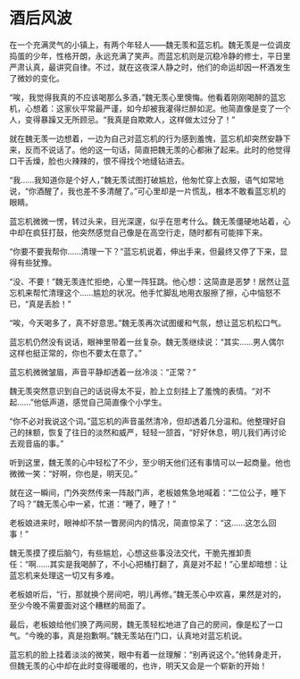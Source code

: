 # 酒后风波

在一个充满灵气的小镇上，有两个年轻人——魏无羡和蓝忘机。魏无羡是一位调皮捣蛋的少年，性格开朗，永远充满了笑声。而蓝忘机则是沉稳冷静的修士，平日里严肃认真，最讲究自律。不过，就在这夜深人静之时，他们的命运却因一杯酒发生了微妙的变化。

“唉，我觉得我真的不应该喝那么多酒，”魏无羡心里懊悔。他看着刚刚喝醉的蓝忘机，心想着：这家伙平常最严谨，如今却被我灌得烂醉如泥。他简直像是变了一个人，变得暴躁又无所顾忌。“我真是自欺欺人，这样做太过分了！”

就在魏无羡一边想着，一边为自己对蓝忘机的行为感到羞愧，蓝忘机却突然安静下来，反而不说话了。他的这一句话，简直把魏无羡的心都揪了起来。此时的他觉得口干舌燥，脸也火辣辣的，恨不得找个地缝钻进去。

“我……我知道你是个好人，”魏无羡试图打破尴尬，他匆忙穿上衣服，语气如常地说，“你酒醒了，我也差不多清醒了。”可心里却是一片慌乱，根本不敢看蓝忘机的眼睛。

蓝忘机微微一愣，转过头来，目光深邃，似乎在思考什么。魏无羡僵硬地站着，心中却在疯狂打鼓，他突然感觉自己像是在高空行走，随时都有可能摔下来。

“你要不要我帮你……清理一下？”蓝忘机说着，伸出手来，但最终又停了下来，显得有些犹豫。

“没、不要！”魏无羡连忙拒绝，心里一阵狂跳。他心想：这简直是恶梦！居然让蓝忘机来帮忙清理这个……尴尬的状况。他手忙脚乱地用衣服擦了擦，心中恼怒不已，“真是丢脸！”

“唉，今天喝多了，真不好意思。”魏无羡再次试图缓和气氛，想让蓝忘机松口气。

蓝忘机仍然没有说话，眼神里带着一丝复杂。魏无羡继续说：“其实……男人偶尔这样也挺正常的，你也不要太在意了。”

蓝忘机微微皱眉，声音平静却透着一丝冷淡：“正常？”

魏无羡突然意识到自己的话说得太不妥，脸上立刻挂上了羞愧的表情。“对不起……”他低声道，感觉自己简直像个小学生。

“你不必对我说这个词。”蓝忘机的声音虽然清冷，但却透着几分温和。他整理好自己的抹额，恢复了往日的淡然和威严，轻轻一颔首，“好好休息，明儿我们再讨论去观音庙的事。”

听到这里，魏无羡的心中轻松了不少，至少明天他们还有事情可以一起商量。他也微微一笑：“好啊，你也是，明天见。”

就在这一瞬间，门外突然传来一阵敲门声，老板娘焦急地喊着：“二位公子，睡下了吗？”魏无羡心中一紧，忙道：“睡了，睡了！”

老板娘进来时，眼神却不禁一瞥房间内的情况，简直惊呆了：“这……这怎么回事！”

魏无羡摸了摸后脑勺，有些尴尬，心想这些事没法交代，干脆先推卸责任：“啊……其实是我喝醉了，不小心把桶打翻了，真是对不起！”心里却暗想：让蓝忘机来处理这一切又有多难。

老板娘听后，“行，那就换个房间吧，明儿再修。”魏无羡心中欢喜，果然是对的，至少今晚不需要面对这个糟糕的局面了。

最后，老板娘给他们换了两间房，魏无羡轻松地进了自己的房间，像是松了一口气。“今晚的事，真是抱歉啊。”魏无羡站在门口，认真地对蓝忘机说。

蓝忘机的脸上挂着淡淡的微笑，眼中有着一丝理解：“别再说这个。”他转身走开，但魏无羡的心中却在此时变得暖暖的，也许，明天又会是一个崭新的开始！